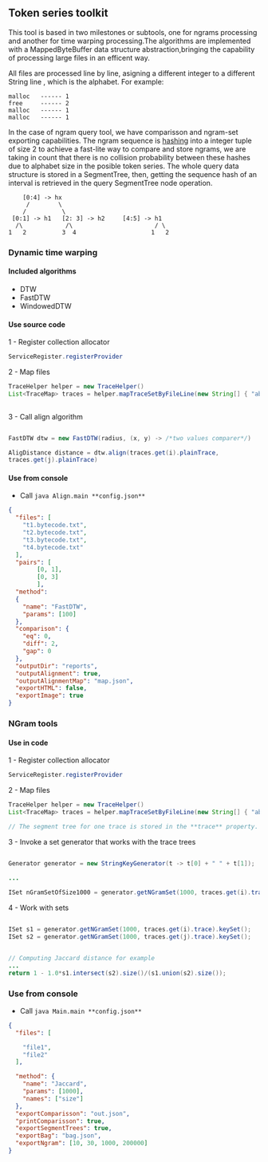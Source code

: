 ## Token series toolkit

This tool is based in two milestones or subtools, one for ngrams processing and another for time warping processing.The algorithms are implemented with a MappedByteBuffer data structure abstraction,bringing the capability of processing large files in an efficent way. 

All files are processed line by line, asigning a different integer to a different String line , which is the alphabet. For example: 
```
malloc   ------ 1
free     ------ 2
malloc   ------ 1
malloc   ------ 1
```

In the case of ngram query tool, we have comparisson and ngram-set exporting capabilities. The ngram sequence is <a href="https://github.com/Jacarte/bufferedDTW/blob/master/src/main/java/core/utils/HashingHelper.java">hashing</a> into a integer tuple of size 2 to achieve a fast-lite way to compare and store ngrams, we are taking in count that there is no collision probability between these hashes due to alphabet size in the posible token series. The whole query data structure is stored in a SegmentTree, then, getting the sequence hash of an interval is retrieved in the query SegmentTree node operation.

```
    [0:4] -> hx
     /        \
    /          \
 [0:1] -> h1   [2: 3] -> h2     [4:5] -> h1  
  /\            /\                       / \
1   2          3  4                     1   2 

```

### Dynamic time warping

#### Included algorithms
- DTW
- FastDTW
- WindowedDTW

#### Use source code

1 - Register collection allocator

```java
ServiceRegister.registerProvider
```

2 - Map files
```java
TraceHelper helper = new TraceHelper()
List<TraceMap> traces = helper.mapTraceSetByFileLine(new String[] { "absolute_path1.txt", "absolute_path2.txt"}, false);
        
```

3 - Call align algorithm

```java

FastDTW dtw = new FastDTW(radius, (x, y) -> /*two values comparer*/)

AligDistance distance = dtw.align(traces.get(i).plainTrace,
traces.get(j).plainTrace)

```

#### Use from console

- Call ```java Align.main **config.json**```

```json
{
  "files": [
    "t1.bytecode.txt",
    "t2.bytecode.txt",
    "t3.bytecode.txt",
    "t4.bytecode.txt"
  ],
  "pairs": [
        [0, 1],
        [0, 3]
        ],
  "method":
  {
    "name": "FastDTW",
    "params": [100]
  },
  "comparison": {
    "eq": 0,
    "diff": 2,
    "gap": 0
  },
  "outputDir": "reports",
  "outputAlignment": true,
  "outputAlignmentMap": "map.json",
  "exportHTML": false,
  "exportImage": true
}

```

### NGram tools


#### Use in code

1 - Register collection allocator

```java
ServiceRegister.registerProvider
```

2 - Map files
```java
TraceHelper helper = new TraceHelper()
List<TraceMap> traces = helper.mapTraceSetByFileLine(new String[] { "absolute_path1.txt", "absolute_path2.txt"}, true);

// The segment tree for one trace is stored in the **trace** property.

```



3 - Invoke a set generator that works with the trace trees

```java

Generator generator = new StringKeyGenerator(t -> t[0] + " " + t[1]);

...
 
ISet nGramSetOfSize1000 = generator.getNGramSet(1000, traces.get(i).trace)


```

4 - Work with sets

```java

ISet s1 = generator.getNGramSet(1000, traces.get(i).trace).keySet();
ISet s2 = generator.getNGramSet(1000, traces.get(j).trace).keySet();


// Computing Jaccard distance for example
...
return 1 - 1.0*s1.intersect(s2).size()/(s1.union(s2).size());

```

### Use from console

- Call ```java Main.main **config.json**```

```json
{
  "files": [

    "file1",
    "file2"
  ],

  "method": {
    "name": "Jaccard",
    "params": [1000],
    "names": ["size"]
  },
  "exportComparisson": "out.json",
  "printComparisson": true,
  "exportSegmentTrees": true,
  "exportBag": "bag.json",
  "exportNgram": [10, 30, 1000, 200000]
}

```
